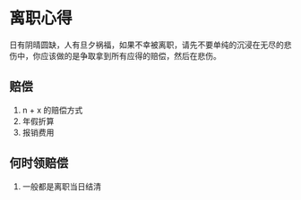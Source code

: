 # 离职心得
日有阴晴圆缺，人有旦夕祸福，如果不幸被离职，请先不要单纯的沉浸在无尽的悲伤中，你应该做的是争取拿到所有应得的赔偿，然后在悲伤。


## 赔偿
1. n + x  的赔偿方式
2. 年假折算
3. 报销费用

## 何时领赔偿
1. 一般都是离职当日结清
